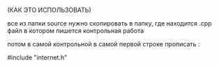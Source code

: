 (КАК ЭТО ИСПОЛЬЗОВАТЬ)

все из папки source нужно скопировать в папку, где находится .cpp файл в котором пишется контрольная работа

потом в самой контрольной в самой первой строке прописать :

#include "internet.h"
